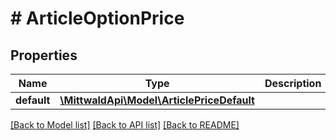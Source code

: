 # # ArticleOptionPrice

## Properties

Name | Type | Description | Notes
------------ | ------------- | ------------- | -------------
**default** | [**\MittwaldApi\Model\ArticlePriceDefault**](ArticlePriceDefault.md) |  | [optional]

[[Back to Model list]](../../README.md#models) [[Back to API list]](../../README.md#endpoints) [[Back to README]](../../README.md)
